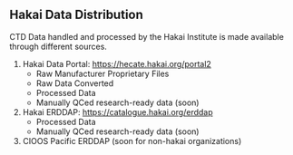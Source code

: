 ## Hakai Data Distribution

CTD Data handled and processed by the Hakai Institute is made available through different sources.

1. Hakai Data Portal: <https://hecate.hakai.org/portal2>
    - Raw Manufacturer Proprietary Files
    - Raw Data Converted
    - Processed Data
    - Manually QCed research-ready data (soon)
2. Hakai ERDDAP: <https://catalogue.hakai.org/erddap>
    - Processed Data
    - Manually QCed research-ready data (soon)
3. CIOOS Pacific ERDDAP (soon for non-hakai organizations)
